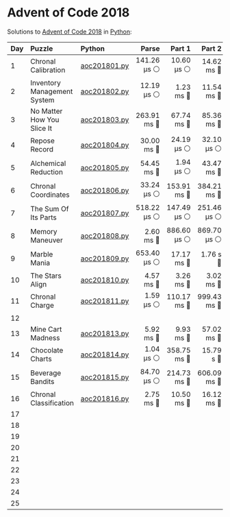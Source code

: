 # Advent of Code 2018

Solutions to [Advent of Code 2018](https://adventofcode.com/2018/) in [Python](https://www.python.org/):

| Day  | Puzzle                      | Python                                                      |       Parse |      Part 1 |      Part 2 |       Total |
| :--- | :-------------------------- | :---------------------------------------------------------- | ----------: | ----------: | ----------: | ----------: |
| 1    | Chronal Calibration         | [aoc201801.py](01_chronal_calibration/aoc201801.py)         | 141.26 μs ⚪️ |  10.60 μs ⚪️ |  14.62 ms 🔵 |  14.77 ms 🔵 |
| 2    | Inventory Management System | [aoc201802.py](02_inventory_management_system/aoc201802.py) |  12.19 μs ⚪️ |   1.23 ms 🔵 |  11.54 ms 🔵 |  12.79 ms 🔵 |
| 3    | No Matter How You Slice It  | [aoc201803.py](03_no_matter_how_you_slice_it/aoc201803.py)  | 263.91 ms 🔵 |  67.74 ms 🔵 |  85.36 ms 🔵 | 417.01 ms 🔵 |
| 4    | Repose Record               | [aoc201804.py](04_repose_record/aoc201804.py)               |  30.00 ms 🔵 |  24.19 μs ⚪️ |  32.10 μs ⚪️ |  30.06 ms 🔵 |
| 5    | Alchemical Reduction        | [aoc201805.py](05_alchemical_reduction/aoc201805.py)        |  54.45 ms 🔵 |   1.94 μs ⚪️ |  43.47 ms 🔵 |  97.93 ms 🔵 |
| 6    | Chronal Coordinates         | [aoc201806.py](06_chronal_coordinates/aoc201806.py)         |  33.24 μs ⚪️ | 153.91 ms 🔵 | 384.21 ms 🔵 | 538.15 ms 🔵 |
| 7    | The Sum Of Its Parts        | [aoc201807.py](07_the_sum_of_its_parts/aoc201807.py)        | 518.22 μs ⚪️ | 147.49 μs ⚪️ | 251.46 μs ⚪️ | 917.17 μs ⚪️ |
| 8    | Memory Maneuver             | [aoc201808.py](08_memory_maneuver/aoc201808.py)             |   2.60 ms 🔵 | 886.60 μs ⚪️ | 869.70 μs ⚪️ |   4.35 ms 🔵 |
| 9    | Marble Mania                | [aoc201809.py](09_marble_mania/aoc201809.py)                | 653.40 μs ⚪️ |  17.17 ms 🔵 |    1.76 s 🔴 |    1.78 s 🔴 |
| 10   | The Stars Align             | [aoc201810.py](10_the_stars_align/aoc201810.py)             |   4.57 ms 🔵 |   3.26 ms 🔵 |   3.02 ms 🔵 |  10.86 ms 🔵 |
| 11   | Chronal Charge              | [aoc201811.py](11_chronal_charge/aoc201811.py)              |   1.59 μs ⚪️ | 110.17 ms 🔵 | 999.43 ms 🔵 |    1.11 s 🔴 |
| 12   |                             |                                                             |             |             |             |             |
| 13   | Mine Cart Madness           | [aoc201813.py](13_mine_cart_madness/aoc201813.py)           |   5.92 ms 🔵 |   9.93 ms 🔵 |  57.02 ms 🔵 |  72.87 ms 🔵 |
| 14   | Chocolate Charts            | [aoc201814.py](14_chocolate_charts/aoc201814.py)            |   1.04 μs ⚪️ | 358.75 ms 🔵 |   15.79 s 🔴 |   16.15 s 🔴 |
| 15   | Beverage Bandits            | [aoc201815.py](15_beverage_bandits/aoc201815.py)            |  84.70 μs ⚪️ | 214.73 ms 🔵 | 606.09 ms 🔵 | 820.90 ms 🔵 |
| 16   | Chronal Classification      | [aoc201816.py](16_chronal_classification/aoc201816.py)      |   2.75 ms 🔵 |  10.50 ms 🔵 |  16.12 ms 🔵 |  29.37 ms 🔵 |
| 17   |                             |                                                             |             |             |             |             |
| 18   |                             |                                                             |             |             |             |             |
| 19   |                             |                                                             |             |             |             |             |
| 20   |                             |                                                             |             |             |             |             |
| 21   |                             |                                                             |             |             |             |             |
| 22   |                             |                                                             |             |             |             |             |
| 23   |                             |                                                             |             |             |             |             |
| 24   |                             |                                                             |             |             |             |             |
| 25   |                             |                                                             |             |             |             |             |
